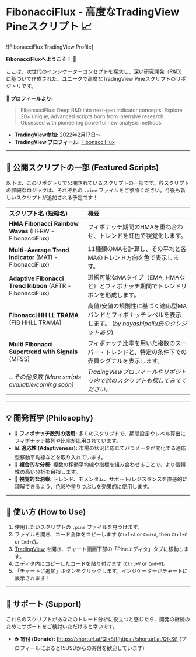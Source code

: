 # FibonacciFlux - 高度なTradingView Pineスクリプト 📈

<!-- README.mdにコミットする前に、下の行の `画像のURLまたはパス` を実際の画像ファイルへのリンク（例: https://.../profile.png や ./images/profile.png）に置き換えてください -->
![FibonacciFlux TradingView Profile]

**FibonacciFluxへようこそ！** 👋

ここは、次世代のインジケーターコンセプトを探求し、深い研究開発（R&D）に基づいて作成された、ユニークで高度なTradingView Pineスクリプトのリポジトリです。

**👤 プロフィールより:**
> FibonacciFlux: Deep R&D into next-gen indicator concepts. Explore 20+ unique, advanced scripts born from intensive research. Obsessed with pioneering powerful new analysis methods.

*   **TradingView参加:** 2022年2月17日〜
*   **TradingView プロフィール:** [FibonacciFlux](https://jp.tradingview.com/u/FibonacciFlux/#published-scripts)

---

## 🌟 公開スクリプトの一部 (Featured Scripts)

以下は、このリポジトリで公開されているスクリプトの一部です。各スクリプトの詳細なロジックは、それぞれの `.pine` ファイルをご参照ください。今後も新しいスクリプトが追加される予定です！

| スクリプト名 (短縮名)                                   | 概要                                                              
| :------------------------------------------------------ | :---------------------------------------------------------------------------------------------------------
| **HMA Fibonacci Rainbow Waves** (HFRW -FibonacciFlux) | フィボナッチ期間のHMAを重ね合わせ、トレンドを虹色で視覚化します。                                                                   
| **Multi-Average Trend Indicator** (MATI -FibonacciFlux) | 11種類のMAを計算し、その平均と各MAのトレンド方向を色で表示します。                                                               
| **Adaptive Fibonacci Trend Ribbon** (AFTR -FibonacciFlux) | 選択可能なMAタイプ（EMA, HMAなど）とフィボナッチ期間でトレンドリボンを形成します。                                                   
| **Fibonacci HH LL TRAMA** (FIB HHLL TRAMA)            | 高値/安値の規則性に基づく適応型MAバンドとフィボナッチレベルを表示します。 (*by hayashipallu氏のクレジットあり*)                              
| **Multi Fibonacci Supertrend with Signals** (MFSS)    | フィボナッチ比率を用いた複数のスーパー・トレンドと、特定の条件下での売買シグナルを表示します。                                                 
| *...その他多数 (More scripts available/coming soon)*   | *TradingViewプロフィールやリポジトリ内で他のスクリプトも探してみてください。*                                                                

---

## 💡 開発哲学 (Philosophy)

*   **🔢 フィボナッチ数列の活用:** 多くのスクリプトで、期間設定やレベル算出にフィボナッチ数列や比率が応用されています。
*   **📊 適応性 (Adaptiveness):** 市場の状況に応じてパラメータが変化する適応型移動平均線などを取り入れています。
*   **🧩 複合的な分析:** 複数の移動平均線や指標を組み合わせることで、より信頼性の高い分析を目指します。
*   **🎨 視覚的な洞察:** トレンド、モメンタム、サポート/レジスタンスを直感的に理解できるよう、色彩や塗りつぶしを効果的に使用します。

---

## 🚀 使い方 (How to Use)

1.  使用したいスクリプトの `.pine` ファイルを見つけます。
2.  ファイルを開き、コード全体をコピーします (`Ctrl+A` or `Cmd+A`, then `Ctrl+C` or `Cmd+C`)。
3.  [TradingView](https://jp.tradingview.com/u/FibonacciFlux/#published-scripts) を開き、チャート画面下部の「Pineエディタ」タブに移動します。
4.  エディタ内にコピーしたコードを貼り付けます (`Ctrl+V` or `Cmd+V`)。
5.  「チャートに追加」ボタンをクリックします。インジケーターがチャートに表示されます！

---

## 🙏 サポート (Support)

これらのスクリプトがあなたのトレード分析に役立つと感じたら、開発の継続のためにサポートをご検討いただけると幸いです。

*   **☕ 寄付 (Donate):** [https://shorturl.at/QIkSt](https://shorturl.at/QIkSt) (プロフィールによると15USDからの寄付を歓迎しています)

